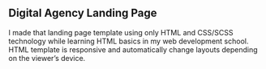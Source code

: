 ## Digital Agency Landing Page
I made that landing page template using only HTML and CSS/SCSS technology while learning HTML basics in my web development school. HTML template is responsive and automatically change layouts depending on the viewer’s device.
